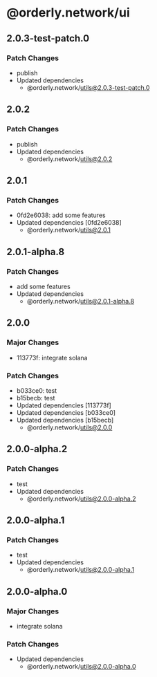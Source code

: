 # @orderly.network/ui

## 2.0.3-test-patch.0

### Patch Changes

- publish
- Updated dependencies
  - @orderly.network/utils@2.0.3-test-patch.0

## 2.0.2

### Patch Changes

- publish
- Updated dependencies
  - @orderly.network/utils@2.0.2

## 2.0.1

### Patch Changes

- 0fd2e6038: add some features
- Updated dependencies [0fd2e6038]
  - @orderly.network/utils@2.0.1

## 2.0.1-alpha.8

### Patch Changes

- add some features
- Updated dependencies
  - @orderly.network/utils@2.0.1-alpha.8

## 2.0.0

### Major Changes

- 113773f: integrate solana

### Patch Changes

- b033ce0: test
- b15becb: test
- Updated dependencies [113773f]
- Updated dependencies [b033ce0]
- Updated dependencies [b15becb]
  - @orderly.network/utils@2.0.0

## 2.0.0-alpha.2

### Patch Changes

- test
- Updated dependencies
  - @orderly.network/utils@2.0.0-alpha.2

## 2.0.0-alpha.1

### Patch Changes

- test
- Updated dependencies
  - @orderly.network/utils@2.0.0-alpha.1

## 2.0.0-alpha.0

### Major Changes

- integrate solana

### Patch Changes

- Updated dependencies
  - @orderly.network/utils@2.0.0-alpha.0
